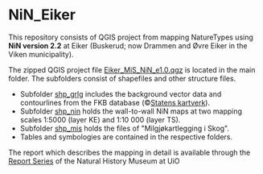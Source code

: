 # NiN_Eiker
This repository consists of QGIS project from mapping NatureTypes using **NiN version 2.2** at Eiker (Buskerud; now Drammen and Øvre Eiker in the Viken municipality).

The zipped QGIS project file [Eiker_MiS_NiN_e1.0.qgz](https://github.com/geco-nhm/NiN_Eiker/blob/main/Eiker_MiS_NiN_e1.0.qgz) is located in the main folder. The subfolders consist of shapefiles and other structure files. 
* Subfolder [shp_grlg](https://github.com/geco-nhm/NiN_Eiker/tree/main/shp_grlg) includes the background vector data and contourlines from the FKB database (©[Statens kartverk](https://kartkatalog.geonorge.no/metadata/b49478fd-038e-4c2c-ae28-dda1958a8048)). 
* Subfolder [shp_nin](https://github.com/geco-nhm/NiN_Eiker/tree/main/shp_nin) holds the wall-to-wall NiN maps at two mapping scales 1:5000 (layer KE) and 1:10 000 (layer TS). 
* Subfolder [shp_mis](https://github.com/geco-nhm/NiN_Eiker/tree/main/shp_mis) holds the files of "Milgjøkartlegging i Skog". 
* Tables and symbologies are contained in the respective folders. 

The report which describes the mapping in detail is available through the [Report Series](https://www.nhm.uio.no/forskning/ressurser/publikasjoner/nhm-rapporter/nhm-rapport-100-2021.pdf) of the Natural History Museum at UiO
